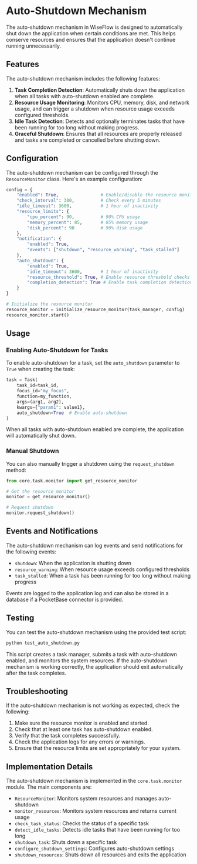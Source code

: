 # Auto-Shutdown Mechanism

The auto-shutdown mechanism in WiseFlow is designed to automatically shut down the application when certain conditions are met. This helps conserve resources and ensures that the application doesn't continue running unnecessarily.

## Features

The auto-shutdown mechanism includes the following features:

1. **Task Completion Detection**: Automatically shuts down the application when all tasks with auto-shutdown enabled are complete.
2. **Resource Usage Monitoring**: Monitors CPU, memory, disk, and network usage, and can trigger a shutdown when resource usage exceeds configured thresholds.
3. **Idle Task Detection**: Detects and optionally terminates tasks that have been running for too long without making progress.
4. **Graceful Shutdown**: Ensures that all resources are properly released and tasks are completed or cancelled before shutting down.

## Configuration

The auto-shutdown mechanism can be configured through the `ResourceMonitor` class. Here's an example configuration:

```python
config = {
    "enabled": True,                # Enable/disable the resource monitor
    "check_interval": 300,          # Check every 5 minutes
    "idle_timeout": 3600,           # 1 hour of inactivity
    "resource_limits": {
        "cpu_percent": 90,          # 90% CPU usage
        "memory_percent": 85,       # 85% memory usage
        "disk_percent": 90          # 90% disk usage
    },
    "notification": {
        "enabled": True,
        "events": ["shutdown", "resource_warning", "task_stalled"]
    },
    "auto_shutdown": {
        "enabled": True,
        "idle_timeout": 3600,       # 1 hour of inactivity
        "resource_threshold": True, # Enable resource threshold checks
        "completion_detection": True # Enable task completion detection
    }
}

# Initialize the resource monitor
resource_monitor = initialize_resource_monitor(task_manager, config)
resource_monitor.start()
```

## Usage

### Enabling Auto-Shutdown for Tasks

To enable auto-shutdown for a task, set the `auto_shutdown` parameter to `True` when creating the task:

```python
task = Task(
    task_id=task_id,
    focus_id="my_focus",
    function=my_function,
    args=(arg1, arg2),
    kwargs={"param1": value1},
    auto_shutdown=True  # Enable auto-shutdown
)
```

When all tasks with auto-shutdown enabled are complete, the application will automatically shut down.

### Manual Shutdown

You can also manually trigger a shutdown using the `request_shutdown` method:

```python
from core.task.monitor import get_resource_monitor

# Get the resource monitor
monitor = get_resource_monitor()

# Request shutdown
monitor.request_shutdown()
```

## Events and Notifications

The auto-shutdown mechanism can log events and send notifications for the following events:

- `shutdown`: When the application is shutting down
- `resource_warning`: When resource usage exceeds configured thresholds
- `task_stalled`: When a task has been running for too long without making progress

Events are logged to the application log and can also be stored in a database if a PocketBase connector is provided.

## Testing

You can test the auto-shutdown mechanism using the provided test script:

```bash
python test_auto_shutdown.py
```

This script creates a task manager, submits a task with auto-shutdown enabled, and monitors the system resources. If the auto-shutdown mechanism is working correctly, the application should exit automatically after the task completes.

## Troubleshooting

If the auto-shutdown mechanism is not working as expected, check the following:

1. Make sure the resource monitor is enabled and started.
2. Check that at least one task has auto-shutdown enabled.
3. Verify that the task completes successfully.
4. Check the application logs for any errors or warnings.
5. Ensure that the resource limits are set appropriately for your system.

## Implementation Details

The auto-shutdown mechanism is implemented in the `core.task.monitor` module. The main components are:

- `ResourceMonitor`: Monitors system resources and manages auto-shutdown
- `monitor_resources`: Monitors system resources and returns current usage
- `check_task_status`: Checks the status of a specific task
- `detect_idle_tasks`: Detects idle tasks that have been running for too long
- `shutdown_task`: Shuts down a specific task
- `configure_shutdown_settings`: Configures auto-shutdown settings
- `shutdown_resources`: Shuts down all resources and exits the application
